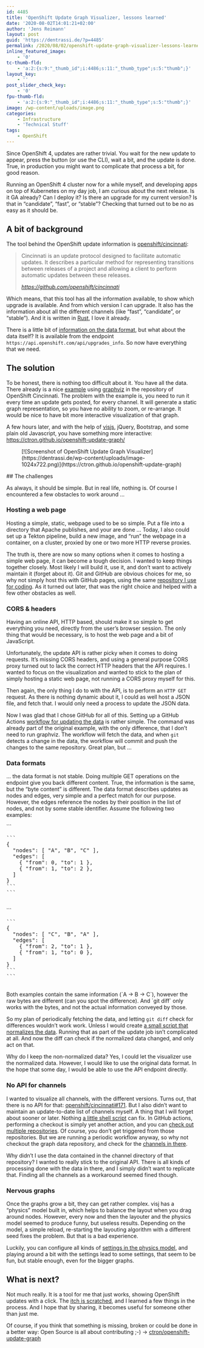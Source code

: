 ```yaml
---
id: 4485
title: 'OpenShift Update Graph Visualizer, lessons learned'
date: '2020-08-02T14:01:21+02:00'
author: 'Jens Reimann'
layout: post
guid: 'https://dentrassi.de/?p=4485'
permalink: /2020/08/02/openshift-update-graph-visualizer-lessons-learned/
inline_featured_image:
    - '0'
tc-thumb-fld:
    - 'a:2:{s:9:"_thumb_id";i:4486;s:11:"_thumb_type";s:5:"thumb";}'
layout_key:
    - ''
post_slider_check_key:
    - '0'
fpu-thumb-fld:
    - 'a:2:{s:9:"_thumb_id";i:4486;s:11:"_thumb_type";s:5:"thumb";}'
image: /wp-content/uploads/image.png
categories:
    - Infrastructure
    - 'Technical Stuff'
tags:
    - OpenShift
---
```


Since OpenShift 4, updates are rather trivial. You wait for the new update to appear, press the button (or use the CLI), wait a bit, and the update is done. True, in production you might want to complicate that process a bit, for good reason.

Running an OpenShift 4 cluster now for a while myself, and developing apps on top of Kubernetes on my day job, I am curious about the next release. Is it GA already? Can I deploy it? Is there an upgrade for my current version? Is that in “candidate”, “fast”, or “stable”? Checking that turned out to be no as easy as it should be.

<!-- more -->

## A bit of background

The tool behind the OpenShift update information is [openshift/cincinnati](https://github.com/openshift/cincinnati):

> Cincinnati is an update protocol designed to facilitate automatic updates. It describes a particular method for representing transitions between releases of a project and allowing a client to perform automatic updates between these releases.
> 
> <cite>https://github.com/openshift/cincinnati</cite>

Which means, that this tool has all the information available, to show which upgrade is available. And from which version I can upgrade. It also has the information about all the different channels (like “fast”, “candidate”, or “stable”). And it is written in [Rust](https://www.rust-lang.org/), I love it already.

There is a little bit of [information on the data format](https://github.com/openshift/cincinnati-graph-data), but what about the data itself? It is available from the endpoint `https://api.openshift.com/api/upgrades_info`. So now have everything that we need.

## The solution

To be honest, there is nothing too difficult about it. You have all the data. There already is a nice [example](https://github.com/openshift/cincinnati/blob/master/hack/graph.sh) using [graphviz](https://graphviz.org/) in the repository of OpenShift Cincinnati. The problem with the example is, you need to run it every time an update gets posted, for every channel. It will generate a static graph representation, so you have no ability to zoom, or re-arrange. It would be nice to have bit more interactive visualization of that graph.

A few hours later, and with the help of [visjs](https://visjs.org/), jQuery, Bootstrap, and some plain old Javascript, you have something more interactive: <https://ctron.github.io/openshift-update-graph/>

<figure class="wp-block-image size-large">[![Screenshot of OpenShift Update Graph Visualizer](https://dentrassi.de/wp-content/uploads/image-1024x722.png)](https://ctron.github.io/openshift-update-graph)</figure>## The challenges

As always, it should be simple. But in real life, nothing is. Of course I encountered a few obstacles to work around …

### Hosting a web page

Hosting a simple, static, webpage used to be so simple. Put a file into a directory that Apache publishes, and your are done … Today, I also could set up a Tekton pipeline, build a new image, and “run” the webpage in a container, on a cluster, proxied by one or two more HTTP reverse proxies.

The truth is, there are now so many options when it comes to hosting a simple web page, it can become a tough decision. I wanted to keep things together closely. Most likely I will build it, use it, and don’t want to actively maintain it (forget about it). Git and GitHub are obvious choices for me, so why not simply host this with GitHub pages, using the same [repository I use for coding](https://github.com/ctron/openshift-update-graph). As it turned out later, that was the right choice and helped with a few other obstacles as well.

### CORS &amp; headers

Having an online API, HTTP based, should make it so simple to get everything you need, directly from the user’s browser session. The only thing that would be necessary, is to host the web page and a bit of JavaScript.

Unfortunately, the update API is rather picky when it comes to doing requests. It’s missing CORS headers, and using a general purpose CORS proxy turned out to lack the correct HTTP headers that the API requires. I wanted to focus on the visualization and wanted to stick to the plan of simply hosting a static web page, not running a CORS proxy myself for this.

Then again, the only thing I do to with the API, is to perform an `HTTP GET` request. As there is nothing dynamic about it, I could as well host a JSON file, and fetch that. I would only need a process to update the JSON data.

Now I was glad that I chose GitHub for all of this. Setting up a GitHub Actions [workflow for updating the data](https://github.com/ctron/openshift-update-graph/blob/master/.github/workflows/update.yaml) is rather simple. The command was already part of the original example, with the only difference, that I don’t need to run graphviz. The workflow will fetch the data, and when `git` detects a change in the data, the workflow will commit and push the changes to the same repository. Great plan, but …

### Data formats

… the data format is not stable. Doing multiple GET operations on the endpoint give you back different content. True, the information is the same, but the “byte content” is different. The data format describes updates as nodes and edges, very simple and a perfect match for our purpose. However, the edges reference the nodes by their position in the list of nodes, and not by some stable identifier. Assume the following two examples:

<div class="wp-block-columns is-layout-flex wp-container-8 wp-block-columns-is-layout-flex"><div class="wp-block-column is-layout-flow wp-block-column-is-layout-flow">```
<pre class="wp-block-code">```
{
  "nodes": [ "A", "B", "C" ],
  "edges": [
    { "from": 0, "to": 1 },
    { "from": 1, "to": 2 },
  ]
}
```
```

</div><div class="wp-block-column is-layout-flow wp-block-column-is-layout-flow">```
<pre class="wp-block-code">```
{
  "nodes": [ "C", "B", "A" ],
  "edges": [
    { "from": 2, "to": 1 },
    { "from": 1, "to": 0 },
  ]
}
```
```

</div></div>Both examples contain the same information (`A → B → C`), however the raw bytes are different (can you spot the difference). And `git diff` only works with the bytes, and not the actual information conveyed by those.

So my plan of periodically fetching the data, and letting `git diff` check for differences wouldn’t work work. Unless I would create [a small script that normalizes the data](https://github.com/ctron/openshift-update-graph/blob/master/.github/workflows/expand.js). Running that as part of the update job isn’t complicated at all. And now the diff can check if the normalized data changed, and only act on that.

Why do I keep the non-normalized data? Yes, I could let the visualizer use the normalized data. However, I would like to use the original data format. In the hope that some day, I would be able to use the API endpoint directly.

### No API for channels

I wanted to visualize all channels, with the different versions. Turns out, that there is no API for that: [openshift/cincinnati#171](https://github.com/openshift/cincinnati/issues/171). But I also didn’t want to maintain an update-to-date list of channels myself. A thing that I will forget about sooner or later. Nothing [a little shell script](https://github.com/ctron/openshift-update-graph/blob/master/.github/scripts/update_streams.sh) can fix. In GitHub actions, performing a checkout is simply yet another action, and you can [check out multiple repositories](https://github.com/ctron/openshift-update-graph/blob/8d0c402e84f259acb249c638500e7579b41d7943/.github/workflows/update.yaml#L20-L24). Of course, you don’t get triggered from those repositories. But we are running a periodic workflow anyway, so why not checkout the graph data repository, and check for the [channels in there](https://github.com/openshift/cincinnati-graph-data/tree/master/channels).

Why didn’t I use the data contained in the channel directory of that repository? I wanted to really stick to the original API. There is all kinds of processing done with the data in there, and I simply didn’t want to replicate that. Finding all the channels as a workaround seemed fined though.

### Nervous graphs

Once the graphs grow a bit, they can get rather complex. visj has a “physics” model built in, which helps to balance the layout when you drag around nodes. However, every now and then the layouter and the physics model seemed to produce funny, but useless results. Depending on the model, a simple reload, re-starting the layouting algorithm with a different seed fixes the problem. But that is a bad experience.

Luckily, you can configure all kinds of [settings in the physics model](https://visjs.github.io/vis-network/examples/network/physics/physicsConfiguration.html), and playing around a bit with the settings lead to some settings, that seem to be fun, but stable enough, even for the bigger graphs.

## What is next?

Not much really. It is a tool for me that just works, showing OpenShift updates with a click. The [itch is scratched](https://en.wikipedia.org/wiki/The_Cathedral_and_the_Bazaar#Lessons_for_creating_good_open_source_software), and I learned a few things in the process. And I hope that by sharing, it becomes useful for someone other than just me.

Of course, if you think that something is missing, broken or could be done in a better way: Open Source is all about contributing ;-) → [ctron/openshift-update-graph](https://github.com/ctron/openshift-update-graph)
